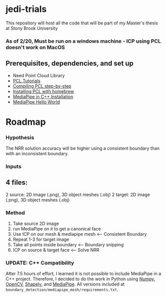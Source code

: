 # jedi-trials
This repository will host all the code that will be part of my Master's thesis at Stony Brook University

### As of 2/20, Must be run on a windows machine - ICP using PCL doesn't work on MacOS

## Prerequisites, dependencies, and set up
* Need Point Cloud Library
* [PCL Tutorials](https://pcl.readthedocs.io/projects/tutorials/en/master/)
* [Compiling PCL step-by-step](https://pcl.readthedocs.io/projects/tutorials/en/master/compiling_pcl_macosx.html#compiling-pcl-macosx)
* [Installing PCL with homebrew](https://pcl.readthedocs.io/projects/tutorials/en/master/installing_homebrew.html#installing-homebrew)
* [MediaPipe in C++ Installation](https://google.github.io/mediapipe/getting_started/cpp.html)
* [MediaPipe Hello World](https://google.github.io/mediapipe/getting_started/hello_world_cpp.html)


# Roadmap
### Hypothesis
The NRR solution accuracy will be higher using a consistent boundary than with an inconsistent boundary.

### Inputs
4 files: 
----
2 source: 2D image (.png), 3D object meshes (.obj)
2 target: 2D image (.png), 3D object meshes (.obj)


### Method
1. Take source 2D image
2. run MediaPipe on it to get a canonical face 
3. Use ICP on our mesh & mediapipe mesh <-- Consistent Boundary
4. Repeat 1-3 for target image
5. Take all points inside boundary  <-- Boundary snipping
6. ICP on source & target face  <-- Solve NRR

### UPDATE: C++ Compatibility
After 7.5 hours of effort, I learned it is not possible to include MediaPipe in a C++ project. 
Therefore, I decided to do the work in Python using [Numpy](https://numpy.org/), [OpenCV](https://opencv.org/), [Shapely](https://shapely.readthedocs.io/en/stable/index.html), and [MediaPipe](https://google.github.io/mediapipe/). All versions included at `boundary_detection/mediapipe_mesh/requirements.txt`.
